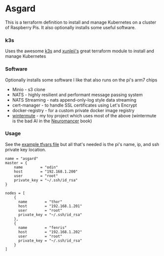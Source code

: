 # Asgard
This is a terraform definition to install and manage Kubernetes on a cluster of Raspberry Pis. It also optionally installs some useful software.



### k3s
Uses the awesome [k3s](https://k3s.io) and [xunleii's](https://registry.terraform.io/modules/xunleii/k3s/module) great terraform module to install and manage Kubernetes


### Software
Optionally installs some software I like that also runs on the pi's arm7 chips

- Minio - s3 clone
- NATS - highly resilient and performant message passing system
- NATS Streaming - nats append-only-log style data streaming
- cert-manager - to handle SSL certificates using Let's Encrypt
- docker-registry - for a custom private docker image registry
- [wintermute](https://github.com/zackb/wintermute) - my toy project which uses most of the above (wintermute is the bad AI in the [Neuromancer](https://en.wikipedia.org/wiki/Neuromancer) book)

### Usage
See the [example tfvars file](iac/example.tfvars) but all that's needed is the pi's name, ip, and ssh private key location.

```
name = "asgard"
master = {
    name        = "odin"
    host        = "192.168.1.200"
    user        = "root"
    private_key = "~/.ssh/id_rsa"
}

nodes = [
    {
      name        = "thor"
      host        = "192.168.1.201"
      user        = "root"
      private_key = "~/.ssh/id_rsa"
    },
    {
      name        = "fenris"
      host        = "192.168.1.202"
      user        = "root"
      private_key = "~/.ssh/id_rsa"
    }
]
```
